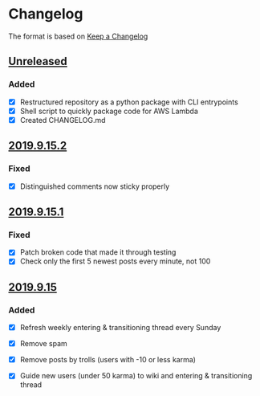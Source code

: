 # Changelog

The format is based on [Keep a Changelog](https://keepachangelog.com/en/1.0.0/)

## [Unreleased]

### Added

- [x] Restructured repository as a python package with CLI entrypoints
- [x] Shell script to quickly package code for AWS Lambda
- [x] Created CHANGELOG.md

## [2019.9.15.2](https://github.com/vogt4nick/datascience-bot/tree/2019.09.15.2)

### Fixed

- [x] Distinguished comments now sticky properly

## [2019.9.15.1](https://github.com/vogt4nick/datascience-bot/tree/2019.09.15.1)

### Fixed

- [x] Patch broken code that made it through testing
- [x] Check only the first 5 newest posts every minute, not 100

## [2019.9.15](https://github.com/vogt4nick/datascience-bot/tree/2019.09.15)

### Added

- [x] Refresh weekly entering & transitioning thread every Sunday
- [x] Remove spam
- [x] Remove posts by trolls (users with -10 or less karma)
- [x] Guide new users (under 50 karma) to wiki and entering & transitioning thread


[Unreleased]: https://github.com/vogt4nick/datascience-bot/tree/master
[2019.9.15.2]: https://github.com/vogt4nick/datascience-bot/tree/2019.09.15.2
[2019.9.15.1]: https://github.com/vogt4nick/datascience-bot/tree/2019.09.15.1
[2019.9.15]: https://github.com/vogt4nick/datascience-bot/tree/2019.09.15
